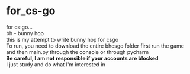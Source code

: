 # for_cs-go
for cs:go...<br>
bh - bunny hop <br>this is my attempt to write bunny hop for csgo<br>
To run, you need to download the entire bhcsgo folder
first run the game and then main.py through the console or through pycharm<br>
<h><b>Be careful, I am not responsible if your accounts are blocked</h></b><br>
I just study and do what I'm interested in
